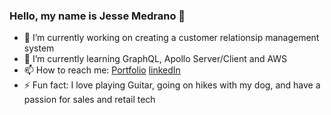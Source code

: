 ### Hello, my name is Jesse Medrano 👋

- 🔭 I’m currently working on creating a customer relationsip management system
- 🌱 I’m currently learning GraphQL, Apollo Server/Client and AWS
- 📫 How to reach me: [Portfolio](www.jtamedrano.com) [linkedIn](https://www.linkedin.com/in/jtamedrano)
- ⚡ Fun fact: I love playing Guitar, going on hikes with my dog, and have a passion for sales and retail tech
